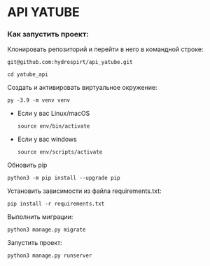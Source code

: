 # API YATUBE


### Как запустить проект:

Клонировать репозиторий и перейти в него в командной строке:

```
git@github.com:hydrospirt/api_yatube.git
```

```
cd yatube_api
```

Cоздать и активировать виртуальное окружение:

```
py -3.9 -m venv venv
```

* Если у вас Linux/macOS

    ```
    source env/bin/activate
    ```

* Если у вас windows

    ```
    source env/scripts/activate
    ```
Обновить pip
```
python3 -m pip install --upgrade pip
```

Установить зависимости из файла requirements.txt:

```
pip install -r requirements.txt
```

Выполнить миграции:

```
python3 manage.py migrate
```

Запустить проект:

```
python3 manage.py runserver
```
